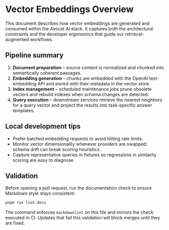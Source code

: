 # Vector Embeddings Overview

This document describes how vector embeddings are generated and consumed within
the Avocat AI stack. It captures both the architectural constraints and the
developer ergonomics that guide our retrieval-augmented workflows.

## Pipeline summary

1. **Document preparation** – source content is normalized and chunked into
   semantically coherent passages.
2. **Embedding generation** – chunks are embedded with the OpenAI
   text-embedding API and stored with their metadata in the vector store.
3. **Index management** – scheduled maintenance jobs prune obsolete vectors and
   rebuild indexes when schema changes are detected.
4. **Query execution** – downstream services retrieve the nearest neighbors for
   a query vector and project the results into task-specific answer templates.

## Local development tips

- Prefer batched embedding requests to avoid hitting rate limits.
- Monitor vector dimensionality whenever providers are swapped; schema drift can
  break scoring heuristics.
- Capture representative queries in fixtures so regressions in similarity
  scoring are easy to diagnose.

## Validation

Before opening a pull request, run the documentation check to ensure Markdown
style stays consistent:

```sh
pnpm run lint:docs
```

The command enforces `markdownlint` on this file and mirrors the check executed
in CI. Updates that fail this validation will block merges until they are
fixed.
